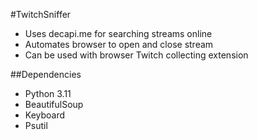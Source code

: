 #TwitchSniffer

- Uses decapi.me for searching streams online
- Automates browser to open and close stream
- Can be used with browser Twitch collecting extension

##Dependencies

- Python 3.11
- BeautifulSoup
- Keyboard
- Psutil